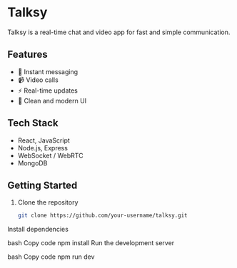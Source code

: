 # Talksy

Talksy is a real-time chat and video app for fast and simple communication.

## Features

- 💬 Instant messaging  
- 📹 Video calls  
- ⚡ Real-time updates  
- 🎨 Clean and modern UI  

## Tech Stack

- React, JavaScript
- Node.js, Express  
- WebSocket / WebRTC  
- MongoDB  

## Getting Started

1. Clone the repository  

   ```bash
   git clone https://github.com/your-username/talksy.git
   ```

Install dependencies

bash
Copy code
npm install
Run the development server

bash
Copy code
npm run dev
